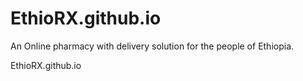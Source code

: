 # EthioRX.github.io
An Online pharmacy with delivery solution for the people of Ethiopia.

EthioRX.github.io
